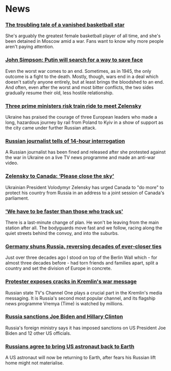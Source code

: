# News
### [The troubling tale of a vanished basketball star](https://www.bbc.com/news/world-us-canada-60701050)
She's arguably the greatest female basketball player of all time, and she's been detained in Moscow amid a war. Fans want to know why more people aren't paying attention.
### [John Simpson: Putin will search for a way to save face](https://www.bbc.com/news/world-europe-60756993)
Even the worst war comes to an end. Sometimes, as in 1945, the only outcome is a fight to the death. Mostly, though, wars end in a deal which doesn't satisfy anyone entirely, but at least brings the bloodshed to an end. And often, even after the worst and most bitter conflicts, the two sides gradually resume their old, less hostile relationship.
### [Three prime ministers risk train ride to meet Zelensky](https://www.bbc.com/news/world-europe-60757157)
Ukraine has praised the courage of three European leaders who made a long, hazardous journey by rail from Poland to Kyiv in a show of support as the city came under further Russian attack.
### [Russian journalist tells of 14-hour interrogation](https://www.bbc.com/news/world-europe-60749279)
A Russian journalist has been fined and released after she protested against the war in Ukraine on a live TV news programme and made an anti-war video.
### [Zelensky to Canada: ‘Please close the sky'](https://www.bbc.com/news/world-us-canada-60752391)
Ukrainian President Volodymyr Zelensky has urged Canada to "do more" to protect his country from Russia in an address to a joint session of Canada's parliament. 
### ['We have to be faster than those who track us'](https://www.bbc.com/news/world-europe-60755198)
There is a last-minute change of plan. He won't be leaving from the main station after all. The bodyguards move fast and we follow, racing along the quiet streets behind the convoy, and into the suburbs. 
### [Germany shuns Russia, reversing decades of ever-closer ties](https://www.bbc.com/news/world-europe-60743342)
Just over three decades ago I stood on top of the Berlin Wall which - for almost three decades before - had torn friends and families apart, split a country and set the division of Europe in concrete.  
### [Protester exposes cracks in Kremlin's war message](https://www.bbc.com/news/world-europe-60749064)
Russian state TV's Channel One plays a crucial part in the Kremlin's media messaging. It is Russia's second most popular channel, and its flagship news programme Vremya (Time) is watched by millions.
### [Russia sanctions Joe Biden and Hillary Clinton](https://www.bbc.com/news/world-us-canada-60754136)
Russia's foreign ministry says it has imposed sanctions on US President Joe Biden and 12 other US officials.
### [Russians agree to bring US astronaut back to Earth](https://www.bbc.com/news/world-us-canada-60755328)
A US astronaut will now be returning to Earth, after fears his Russian lift home might not materialise.
